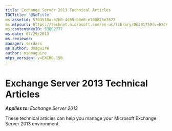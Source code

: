 ```yaml
---
title: Exchange Server 2013 Technical Articles
TOCTitle: '@NoTitle'
ms:assetid: 5703518a-e7b0-4d89-b0e8-e708825e7672
ms:mtpsurl: https://technet.microsoft.com/en-us/library/Dn201759(v=EXCHG.150)
ms:contentKeyID: 53892777
ms.date: 07/29/2013
ms.reviewer: 
manager: serdars
ms.author: dmaguire
author: msdmaguire
mtps_version: v=EXCHG.150
---
```


# Exchange Server 2013 Technical Articles

_**Applies to:** Exchange Server 2013_

These technical articles can help you manage your Microsoft Exchange Server 2013 environment.
